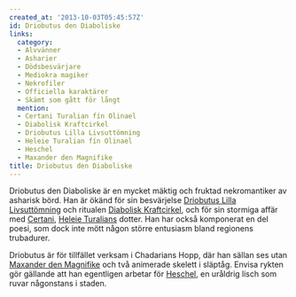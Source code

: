 ```yaml
---
created_at: '2013-10-03T05:45:57Z'
id: Driobutus den Diaboliske
links:
  category:
  - Alvvänner
  - Asharier
  - Dödsbesvärjare
  - Mediokra magiker
  - Nekrofiler
  - Officiella karaktärer
  - Skämt som gått för långt
  mention:
  - Certani Turalian fín Olinael
  - Diabolisk Kraftcirkel
  - Driobutus Lilla Livsuttömning
  - Heleie Turalian fín Olinael
  - Heschel
  - Maxander den Magnifike
title: Driobutus den Diaboliske
---
```


Driobutus den Diaboliske är en mycket mäktig och fruktad nekromantiker av asharisk börd. Han är
ökänd för sin besvärjelse [Driobutus Lilla Livsuttömning] och ritualen [Diabolisk Kraftcirkel], och
för sin stormiga affär med [Certani], [Heleie Turalians] dotter. Han har också komponerat en del
poesi, som dock inte mött någon större entusiasm bland regionens trubadurer.

Driobutus är för tillfället verksam i Chadarians Hopp, där han sällan ses utan [Maxander den
Magnifike] och två animerade skelett i släptåg. Envisa rykten gör gällande att han egentligen
arbetar för [Heschel], en uråldrig lisch som ruvar någonstans i staden. 

  [Driobutus Lilla Livsuttömning]: Driobutus_Lilla_Livsuttömning
  [Diabolisk Kraftcirkel]: Diabolisk_Kraftcirkel
  [Certani]: Certani_Turalian_fín_Olinael
  [Heleie Turalians]: Heleie_Turalian_fín_Olinael
  [Maxander den Magnifike]: Maxander_den_Magnifike
  [Heschel]: Heschel